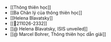 - [[Thông thiên học]]
- [[Ba Chân lý của thông thiên học]]
- [[Helena Blavatsky]]
- [[💬211026-2332]]
- [[@ Helena Blavatsky, ISIS unveiled]]
- [[@ Marcel Bohrer, Thông thiên học dẫn giải]]
